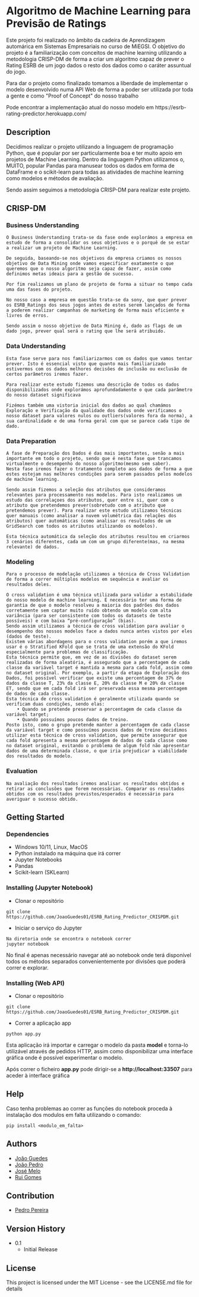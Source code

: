 # Algoritmo de Machine Learning para Previsão de Ratings

<p>Este projeto foi realizado no âmbito da cadeira de Aprendizagem automárica em Sistemas Empresariais no curso de MiEGSI. O objetivo do projeto é a familiarização com conceitos de machine learning utilizando a metodologia CRISP-DM de forma a criar um algoritmo capaz de prever o Rating ESRB de um jogo dados o resto dos dados como o caráter assuntual do jogo.</p>
<p>Para dar o projeto como finalizado tomamos a liberdade de implementar o modelo desenvolvido numa API Web de forma a poder ser utilizada por toda a gente e como "Proof of Concept" do nosso trabalho</p>
<p>Pode encontrar a implementação atual do nosso modelo em <a>https://esrb-rating-predictor.herokuapp.com/</a></p>

## Description

<p>Decidimos realizar o projeto utilizando a linguagem de programação Python, que é popular por ser particularmente boa e ter muito apoio em projetos de Machine Learning. Dentro da linguagem Python utilizamos o, MUITO, popular Pandas para manusear todos os dados em forma de DataFrame e o scikit-learn para todas as atividades de machine learning como modelos e métodos de avaliação.</p>
<p>Sendo assim seguimos a metodologia CRISP-DM para realizar este projeto.</p>

## CRISP-DM
### Business Understanding
```
O Business Understanding trata-se da fase onde explorámos a empresa em estudo de forma a consolidar os seus objetivos e o porquê de se estar a realizar um projeto de Machine Learning.

De seguida, baseando-se nos objetivos da empresa criamos os nossos objetivo de Data Mining onde vamos especificar exatamente o que queremos que o nosso algoritmo seja capaz de fazer, assim como definimos metas ideais para a gestão de sucesso.

Por fim realizamos um plano de projeto de forma a situar no tempo cada uma das fases do projeto.

No nosso caso a empresa em questão trata-se da sony, que quer prever os ESRB_Ratings dos seus jogos antes de estes serem lançados de forma a poderem realizar campanhas de marketing de forma mais eficiente e livres de erros.

Sendo assim o nosso objetivo de Data Mining é, dado as flags de um dado jogo, prever qual será o rating que lhe será atribuido.
```
### Data Understanding 
```
Esta fase serve para nos familiarizarmos com os dados que vamos tentar prever. Isto é essencial visto que quanto mais familiarizado estivermos com os dados melhores decisões de inclusão ou exclusão de certos parâmetros iremos fazer.

Para realizar este estudo fizemos uma descrição de todos os dados disponibilizados onde explorámos aprofundadamente o que cada parâmetro do nosso dataset significava

Fizémos também uma vistoria inicial dos dados ao qual chamámos Exploração e Verificação da qualidade dos dados onde verificamos o nosso dataset para valores nulos ou outliers(valores fora da norma), a sua cardinalidade e de uma forma geral com que se parece cada tipo de dado.
```
### Data Preparation
```
A fase de Preparação dos Dados é das mais importantes, senão a mais importante em todo o projeto, sendo que é nesta fase que trancamos virtualmente o desempenho do nosso algoritmo(mesmo sem saber).
Nesta fase iremos fazer o tratamento completo aos dados de forma a que estes estejam nas melhores condições para serem passados pelos modelos de machine learning.

Sendo assim fizemos a seleção dos atributos que consideramos relevantes para processamento nos modelos. Para isto realizamos um estudo das correlaçoes dos atributos, quer entre si, quer com o atributo que pretendemos prever(sobretudo com o atributo que pretendemos prever). Para realizar este estudo utilizamos técnicas quer manuais (como analisar a nuvem volumétrica das relações dos atributos) quer automáticas (como analisar os resultados de um GridSearch com todos os atributos utilizando os modelos).

Esta técnica automática da seleção dos atributos resultou em criarmos 3 cenários diferentes, cada um com um grupo diferente(mas, na mesma relevante) de dados.
```
### Modeling 
```
Para o processo de modelação utilizamos a técnica de Cross Validation de forma a correr múltiplos modelos em sequência e avaliar os resultados deles.

O cross validation é uma técnica utilizada para validar a estabilidade do nosso modelo de machine learning. É necessário ter uma forma de garantia de que o modelo resolveu a maioria dos padrões dos dados corretamente sem captar muito ruído obtendo um modelo com alta variância (para ser consistente com todos os datasets de teste possíveis) e com baixa “pré-configuração” (bias).
Sendo assim utilizamos a técnica de cross validation para avaliar o desempenho dos nossos modelos face a dados nunca antes vistos por eles (dados de teste).
Existem várias abordagens para o cross validation porém a que iremos usar é o Stratified KFold que se trata de uma extensão do KFold especialmente para problemas de classificação.
Esta técnica permite que, em vez de as divisões do dataset serem realizadas de forma aleatória, é assegurado que a percentagem de cada classe da variável target é mantida a mesma para cada fold, assim como no dataset original. Por exemplo, a partir da etapa de Exploração dos Dados, foi possível verificar que existe uma percentagem de 37% de dados da classe T, 23% da classe E, 20% da classe M e 20% da classe ET, sendo que em cada fold irá ser preservada essa mesma percentagem de dados de cada classe.
Esta técnica de cross validation é geralmente utilizada quando se verificam duas condições, sendo elas:
    • Quando se pretende preservar a percentagem de cada classe da variável target;
    • Quando possuímos poucos dados de treino.
Posto isto, como o grupo pretende manter a percentagem de cada classe da variável target e como possuímos poucos dados de treino decidimos utilizar esta técnica de cross validation, que permite assegurar que cada fold apresenta a mesma percentagem de dados de cada classe como no dataset original, evitando o problema de algum fold não apresentar dados de uma determinada classe, o que iria prejudicar a viabilidade dos resultados do modelo.

```
### Evaluation 
```
Na avaliação dos resultados iremos analisar os resultados obtidos e retirar as conclusões que forem necessárias. Comparar os resultados obtidos com os resultados previstos/esperados é necessário para averiguar o sucesso obtido.
```

## Getting Started

### Dependencies

* Windows 10/11, Linux, MacOS
* Python instalado na máquina que irá correr
* Jupyter Notebooks
* Pandas
* Scikit-learn (SKLearn)

### Installing (Jupyter Notebook)

* Clonar o repositório
```
git clone https://github.com/JoaoGuedes01/ESRB_Rating_Predictor_CRISPDM.git
```
* Iniciar o serviço do Jupyter
```
Na diretoria onde se encontra o notebook correr
jupyter notebook
```
No final é apenas necessário navegar até ao notebook onde terá disponível todos os métodos separados convenientemente por divisões que poderá correr e explorar.

### Installing (Web API)

* Clonar o repositório
```
git clone https://github.com/JoaoGuedes01/ESRB_Rating_Predictor_CRISPDM.git
```

* Correr a aplicação app
```
python app.py
```
<p>Esta aplicação irá importar e carregar o modelo da pasta <b>model</b> e torna-lo utilizável através de pedidos HTTP, assim como disponibilizar uma interface gráfica onde é possível experimentar o modelo.</p>
<p>Após correr o ficheiro <b>app.py</b> pode dirigir-se a <b>http://localhost:33507</b> para aceder à interface gráfica</p>


## Help

Caso tenha problemas ao correr as funções do notebook proceda à instalação dos modulos em falta utilizando o comando:
```
pip install <modulo_em_falta>
```

## Authors
- [João Guedes](https://github.com/JoaoGuedes01)
- [João Pedro](https://github.com/joaopedrofg7)
- [José Melo](https://www.linkedin.com/in/jos%C3%A9pmelo/)
- [Rui Gomes](https://github.com/ruigomes99)

## Contribution
 - [Pedro Pereira](https://www.linkedin.com/in/pedrojosepereira/)

## Version History
* 0.1
    * Initial Release

## License

This project is licensed under the MIT License - see the LICENSE.md file for details
